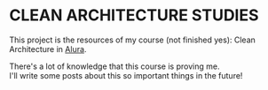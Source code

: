 # CLEAN ARCHITECTURE STUDIES

This project is the resources of my course (not finished yes): Clean Architecture 
in [Alura](https://alura.com.br).

There's a lot of knowledge that this course is proving me.\
I'll write some posts about this so important things in the future!
